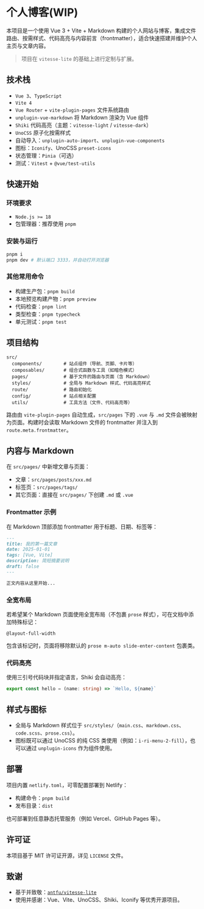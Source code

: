 # 个人博客(WIP)

本项目是一个使用 Vue 3 + Vite + Markdown 构建的个人网站与博客，集成文件路由、按需样式、代码高亮与内容前言（frontmatter），适合快速搭建并维护个人主页与文章内容。

> 项目在 `vitesse-lite` 的基础上进行定制与扩展。

## 技术栈

- `Vue 3`、`TypeScript`
- `Vite 4`
- `Vue Router` + `vite-plugin-pages` 文件系统路由
- `unplugin-vue-markdown` 将 Markdown 渲染为 Vue 组件
- `Shiki` 代码高亮（主题：`vitesse-light` / `vitesse-dark`）
- `UnoCSS` 原子化按需样式
- 自动导入：`unplugin-auto-import`、`unplugin-vue-components`
- 图标：`Iconify`、UnoCSS `preset-icons`
- 状态管理：`Pinia`（可选）
- 测试：`Vitest` + `@vue/test-utils`

## 快速开始

### 环境要求

- `Node.js >= 18`
- 包管理器：推荐使用 `pnpm`

### 安装与运行

```bash
pnpm i
pnpm dev # 默认端口 3333，并自动打开浏览器
```

### 其他常用命令

- 构建生产包：`pnpm build`
- 本地预览构建产物：`pnpm preview`
- 代码检查：`pnpm lint`
- 类型检查：`pnpm typecheck`
- 单元测试：`pnpm test`

## 项目结构

```
src/
  components/        # 站点组件（导航、页脚、卡片等）
  composables/       # 组合式函数与工具（如暗色模式）
  pages/             # 基于文件的路由与页面（含 Markdown）
  styles/            # 全局与 Markdown 样式、代码高亮样式
  route/             # 路由初始化
  config/            # 站点相关配置
  utils/             # 工具方法（文件、代码高亮等）
```

路由由 `vite-plugin-pages` 自动生成，`src/pages` 下的 `.vue` 与 `.md` 文件会被映射为页面。构建时会读取 Markdown 文件的 frontmatter 并注入到 `route.meta.frontmatter`。

## 内容与 Markdown

在 `src/pages/` 中新增文章与页面：

- 文章：`src/pages/posts/xxx.md`
- 标签页：`src/pages/tags/`
- 其它页面：直接在 `src/pages/` 下创建 `.md` 或 `.vue`

### Frontmatter 示例

在 Markdown 顶部添加 frontmatter 用于标题、日期、标签等：

```md
---
title: 我的第一篇文章
date: 2025-01-01
tags: [Vue, Vite]
description: 简短摘要说明
draft: false
---

正文内容从这里开始...
```

### 全宽布局

若希望某个 Markdown 页面使用全宽布局（不包裹 `prose` 样式），可在文档中添加特殊标记：

```
@layout-full-width
```

包含该标记时，页面将移除默认的 `prose m-auto slide-enter-content` 包裹类。

### 代码高亮

使用三引号代码块并指定语言，Shiki 会自动高亮：

```ts
export const hello = (name: string) => `Hello, ${name}`
```

## 样式与图标

- 全局与 Markdown 样式位于 `src/styles/`（`main.css`、`markdown.css`、`code.scss`、`prose.css`）。
- 图标既可以通过 UnoCSS 的纯 CSS 类使用（例如：`i-ri-menu-2-fill`），也可以通过 `unplugin-icons` 作为组件使用。

## 部署

项目内置 `netlify.toml`，可零配置部署到 Netlify：

- 构建命令：`pnpm build`
- 发布目录：`dist`

也可部署到任意静态托管服务（例如 Vercel、GitHub Pages 等）。

## 许可证

本项目基于 MIT 许可证开源，详见 `LICENSE` 文件。

## 致谢

- 基于并致敬：[`antfu/vitesse-lite`](https://github.com/antfu/vitesse-lite)
- 使用并感谢：Vue、Vite、UnoCSS、Shiki、Iconify 等优秀开源项目。
